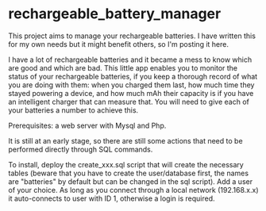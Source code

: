 # rechargeable_battery_manager
This project aims to manage your rechargeable batteries. I have written this for my own needs but it might benefit others, so I'm posting it here.

I have a lot of rechargeable batteries and it became a mess to know which are good and which are bad. This little app enables you to monitor the status of your rechargeable batteries, if you keep a thorough record of what you are doing with them: when you charged them last, how much time they stayed powering a device, and how much mAh their capacity is if you have an intelligent charger that can measure that. You will need to give each of your batteries a number to achieve this.

Prerequisites: a web server with Mysql and Php.

It is still at an early stage, so there are still some actions that need to be performed directly through SQL commands.

To install, deploy the create_xxx.sql script that will create the necessary tables (beware that you have to create the user/database first, the names are "batteries" by default but can be changed in the sql script).
Add a user of your choice. As long as you connect through a local network (192.168.x.x) it auto-connects to user with ID 1, otherwise a login is required.

